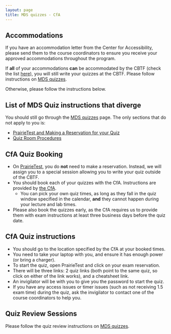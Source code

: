 ```yaml
---
layout: page
title: MDS quizzes - CfA
---
```



## Accommodations

If you have an accommodation letter from the Center for Accessibility, please send them to the course coordinators to ensure you receive your approved accommodations throughout the program.

If **all** of your accommodations **can** be accommodated by the CBTF (check the list [here](https://cbtf.ubc.ca/students/accommodations)), you will still write your quizzes at the CBTF. Please follow instructions on [MDS quizzes](https://ubc-mds.github.io/resources_pages/quiz/).

Otherwise, please follow the instructions below.

## List of MDS Quiz instructions that diverge

You should still go through the [MDS quizzes](https://ubc-mds.github.io/resources_pages/quiz/) page. The only sections that do not apply to you is:
- [PrairieTest and Making a Reservation for your Quiz](https://ubc-mds.github.io/resources_pages/quiz/#prairietest-and-making-a-reservation-for-your-quiz)
- [Quiz Room Procedures](https://ubc-mds.github.io/resources_pages/quiz/#quiz-room-procedures)


## CfA Quiz Booking

- On [PrairieTest](https://us.prairietest.com/pt), you do **not** need to make a reservation. Instead, we will assign you to a special session allowing you to write your quiz outside of the CBTF.
- You should book each of your quizzes with the CfA. Instructions are provided by [the CfA](https://students.ubc.ca/about-student-services/centre-for-accessibility).
    - You can pick your own quiz times, as long as they fall in the quiz window specified in the calendar, **and** they cannot happen during your lecture and lab times.
- Please also book the quizzes early, as the CfA requires us to provide them with exam instructions at least three business days before the quiz date.


## CfA Quiz instructions

- You should go to the location specified by the CfA at your booked times.
- You need to take your laptop with you, and ensure it has enough power (or bring a charger).
- To start the quiz, open PrairieTest and click on your exam reservation.
- There will be three links: 2 quiz links (both point to the same quiz, so click on either of the link works), and a cheatsheet link.
- An invigilator will be with you to give you the password to start the quiz.
- If you have any access issues or timer issues (such as not receiving 1.5 exam time) during the quiz, ask the invigilator to contact one of the course coordinators to help you.

## Quiz Review Sessions

Please follow the quiz review instructions on [MDS quizzes](https://ubc-mds.github.io/resources_pages/quiz/#quiz-results-review-session). 
